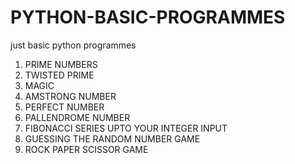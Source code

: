 # PYTHON-BASIC-PROGRAMMES
just basic python programmes 

1. PRIME NUMBERS
2. TWISTED PRIME
3. MAGIC
4. AMSTRONG NUMBER
5. PERFECT NUMBER
6. PALLENDROME NUMBER
7. FIBONACCI SERIES UPTO YOUR INTEGER INPUT
8. GUESSING THE RANDOM NUMBER GAME
9. ROCK PAPER SCISSOR GAME

